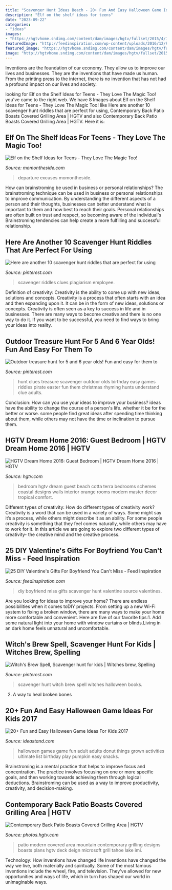 ```yaml
---
title: "Scavenger Hunt Ideas Beach - 20+ Fun And Easy Halloween Game Ideas For Kids 2017"
description: "Elf on the shelf ideas for teens"
date: "2023-09-22"
categories:
- "ideas"
images:
- "https://hgtvhome.sndimg.com/content/dam/images/hgtv/fullset/2015/4/14/2/Anita-Lang_Andrews_2.jpg.rend.hgtvcom.616.862.suffix/1429031078150.jpeg"
featuredImage: "http://feedinspiration.com/wp-content/uploads/2016/12/Romantic-Scavenger-Hunt.jpg"
featured_image: "https://hgtvhome.sndimg.com/content/dam/images/hgtv/fullset/2015/4/14/2/Anita-Lang_Andrews_2.jpg.rend.hgtvcom.616.862.suffix/1429031078150.jpeg"
image: "http://hgtvhome.sndimg.com/content/dam/images/hgtv/fullset/2015/11/11/3/dh2016_guest_bedroom-pillows-bedding-desk-lamp_h.jpg.rend.hgtvcom.616.462.jpeg"
---
```



Inventions are the foundation of our economy. They allow us to improve our lives and businesses. They are the inventions that have made us human. From the printing press to the internet, there is no invention that has not had a profound impact on our lives and society.

	

		
looking for Elf on the Shelf Ideas for Teens - They Love The Magic Too! you've came to the right web. We have 8 Images about Elf on the Shelf Ideas for Teens - They Love The Magic Too! like Here are another 10 scavenger hunt riddles that are perfect for using, Contemporary Back Patio Boasts Covered Grilling Area | HGTV and also Contemporary Back Patio Boasts Covered Grilling Area | HGTV. Here it is:
		
    
## Elf On The Shelf Ideas For Teens - They Love The Magic Too!

<img loading=lazy src="https://momontheside.com/wp-content/uploads/2019/12/elf-on-the-shelf-departure-638x1024.jpg" onerror="this.onerror=null;this.src='https://tse4.mm.bing.net/th?id=OIP.rQTRJytzOp9wYkEI9wGMxAHaL4&amp;pid=15.1';" alt="Elf on the Shelf Ideas for Teens - They Love The Magic Too!">

_Source: momontheside.com_

>departure excuses momontheside. 

	

How can brainstroming be used in business or personal relationships?
The brainstroming technique can be used in business or personal relationships to improve communication. By understanding the different aspects of a person and their thoughts, businesses can better understand what is important to them and how best to reach their goals. Personal relationships are often built on trust and respect, so becoming aware of the individual's Brainstroming tendencies can help create a more fulfilling and successful relationship.

    
## Here Are Another 10 Scavenger Hunt Riddles That Are Perfect For Using

<img loading=lazy src="https://i.pinimg.com/736x/cb/4f/ba/cb4fbac65586d35b7408a66286356824.jpg" onerror="this.onerror=null;this.src='https://tse3.mm.bing.net/th?id=OIP.E6hI1oWRY2BtmIAhY2_kfAHaHa&amp;pid=15.1';" alt="Here are another 10 scavenger hunt riddles that are perfect for using">

_Source: pinterest.com_

>scavenger riddles clues plagiarism employee. 

	

Definition of creativity: Creativity is the ability to come up with new ideas, solutions and concepts.
Creativity is a process that often starts with an idea and then expanding upon it. It can be in the form of new ideas, solutions or concepts. Creativity is often seen as a key to success in life and in businesses. There are many ways to become creative and there is no one way to do it. If you want to be successful, you need to find ways to bring your ideas into reality.

    
## Outdoor Treasure Hunt For 5 And 6 Year Olds! Fun And Easy For Them To

<img loading=lazy src="https://i.pinimg.com/736x/a4/ee/89/a4ee898d73216b7b0ed20fb5adae1247--scavenger-hunt-clues-outdoor-outdoor-treasure-hunt-clues.jpg?b=t" onerror="this.onerror=null;this.src='https://tse2.mm.bing.net/th?id=OIP.LwRavG7IiJEstjOZ6Ex2MwHaMy&amp;pid=15.1';" alt="Outdoor treasure hunt for 5 and 6 year olds! Fun and easy for them to">

_Source: pinterest.com_

>hunt clues treasure scavenger outdoor olds birthday easy games riddles pirate easter fun them christmas rhyming hunts understand clue adults. 

	

Conclusion: How can you use your ideas to improve your business?
ideas have the ability to change the course of a person's life. whether it be for the better or worse. some people find great ideas after spending time thinking about them, while others may not have the time or inclination to pursue them.

    
## HGTV Dream Home 2016: Guest Bedroom | HGTV Dream Home 2016 | HGTV

<img loading=lazy src="http://hgtvhome.sndimg.com/content/dam/images/hgtv/fullset/2015/11/11/3/dh2016_guest_bedroom-pillows-bedding-desk-lamp_h.jpg.rend.hgtvcom.616.462.jpeg" onerror="this.onerror=null;this.src='https://tse3.mm.bing.net/th?id=OIP.CFeuzON9WvzdH5ym8njIoAHaFj&amp;pid=15.1';" alt="HGTV Dream Home 2016: Guest Bedroom | HGTV Dream Home 2016 | HGTV">

_Source: hgtv.com_

>bedroom hgtv dream guest beach cotta terra bedrooms schemes coastal designs walls interior orange rooms modern master decor tropical comfort. 

	

Different types of creativity: How do different types of creativity work?
Creativity is a word that can be used in a variety of ways. Some might say it’s a process, while others might describe it as an ability. For some people creativity is something that they feel comes naturally, while others may have to work for it. In this article we are going to explore two different types of creativity- the creative mind and the creative process.

    
## 25 DIY Valentine&#039;s Gifts For Boyfriend You Can&#039;t Miss - Feed Inspiration

<img loading=lazy src="http://feedinspiration.com/wp-content/uploads/2016/12/Romantic-Scavenger-Hunt.jpg" onerror="this.onerror=null;this.src='https://tse2.mm.bing.net/th?id=OIP.Z7lhdBllj_AcvRmVQ24XyQHaLc&amp;pid=15.1';" alt="25 DIY Valentine&#039;s Gifts For Boyfriend You Can&#039;t Miss - Feed Inspiration">

_Source: feedinspiration.com_

>diy boyfriend miss gifts scavenger hunt valentine source valentines. 

	

Are you looking for ideas to improve your home? There are endless possibilities when it comes toDIY projects. From setting up a new Wi-Fi system to fixing a broken window, there are many ways to make your home more comfortable and convenient. Here are five of our favorite tips:1. Add some natural light into your home with window curtains or blinds.Living in an dark home feels unnatural and uncomfortable.

    
## Witch&#039;s Brew Spell, Scavenger Hunt For Kids | Witches Brew, Spelling

<img loading=lazy src="https://i.pinimg.com/736x/17/8a/8b/178a8bac81f41005ea38742a2c29698a--scavenger-hunt-for-kids-scavenger-hunts.jpg" onerror="this.onerror=null;this.src='https://tse3.mm.bing.net/th?id=OIP.ep99WyUgrhupnsBErc_69AHaKj&amp;pid=15.1';" alt="Witch&#039;s Brew Spell, Scavenger hunt for kids | Witches brew, Spelling">

_Source: pinterest.com_

>scavenger hunt witch brew spell witches halloween books. 

	

2. A way to heal broken bones 

    
## 20+ Fun And Easy Halloween Game Ideas For Kids 2017

<img loading=lazy src="https://ideastand.com/wp-content/uploads/2016/10/halloween-game-ideas-for-kids/3-halloween-game-ideas-for-kids.jpg" onerror="this.onerror=null;this.src='https://tse4.mm.bing.net/th?id=OIP.iTUVz5gTLng4G08QKj4LIwAAAA&amp;pid=15.1';" alt="20+ Fun and Easy Halloween Game Ideas For Kids 2017">

_Source: ideastand.com_

>halloween games game fun adult adults donut things grown activities ultimate list birthday play pumpkin easy snacks. 

	

Brainstroming is a mental practice that helps to improve focus and concentration. The practice involves focusing on one or more specific goals, and then working towards achieving them through logical deductions. Brainstroming can be used as a way to improve productivity, creativity, and decision-making.

    
## Contemporary Back Patio Boasts Covered Grilling Area | HGTV

<img loading=lazy src="https://hgtvhome.sndimg.com/content/dam/images/hgtv/fullset/2015/4/14/2/Anita-Lang_Andrews_2.jpg.rend.hgtvcom.616.862.suffix/1429031078150.jpeg" onerror="this.onerror=null;this.src='https://tse2.mm.bing.net/th?id=OIP.HlRmqPrSOYtqxVSr6d8x0AHaKX&amp;pid=15.1';" alt="Contemporary Back Patio Boasts Covered Grilling Area | HGTV">

_Source: photos.hgtv.com_

>patio modern covered area mountain contemporary grilling designs boasts plans hgtv deck deign microsoft grill tahoe lake imi. 

	

Technology: How inventions have changed life
Inventions have changed the way we live, both materially and spiritually. Some of the most famous inventions include the wheel, fire, and television. They've allowed for new opportunities and ways of life, which in turn has shaped our world in unimaginable ways.

